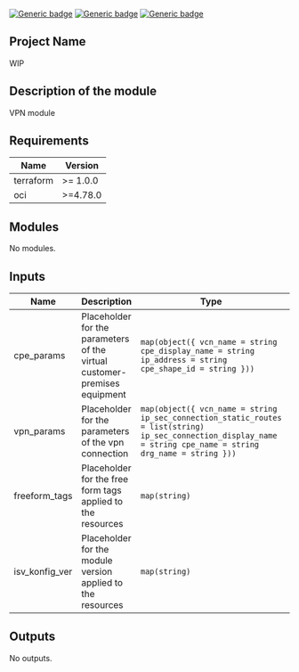<!-- BEGIN_TF_DOCS -->
[![Generic badge](https://img.shields.io/badge/isv_labs_ver-<COLOR>.svg)](https://shields.io/) [![Generic badge](https://img.shields.io/badge/terraform-<COLOR>.svg)](https://shields.io/) [![Generic badge](https://img.shields.io/badge/oci_provider-<COLOR>.svg)](https://shields.io/)

## Project Name
WIP 

## Description of the module
VPN module

## Requirements

| Name | Version |
|------|---------|
| terraform | >= 1.0.0 |
| oci | >=4.78.0 |

## Modules

No modules.

## Inputs

| Name | Description | Type | Default | Required |
|------|-------------|------|---------|:--------:|
| cpe\_params | Placeholder for the parameters of the virtual customer-premises equipment | ```map(object({ vcn_name = string cpe_display_name = string ip_address = string cpe_shape_id = string }))``` | `{}` | no |
| vpn\_params | Placeholder for the parameters of the vpn connection | ```map(object({ vcn_name = string ip_sec_connection_static_routes = list(string) ip_sec_connection_display_name = string cpe_name = string drg_name = string }))``` | `{}` | no |
| freeform\_tags | Placeholder for the free form tags applied to the resources | `map(string)` | ```{ "Managedby": "Terraform" }``` | no |
| isv\_konfig\_ver | Placeholder for the module version applied to the resources | `map(string)` | ```{ "isv_labs": "0.0.1" }``` | no |

## Outputs

No outputs.
<!-- END_TF_DOCS -->